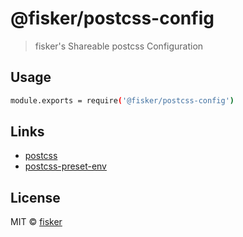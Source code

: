 # @fisker/postcss-config

> fisker's Shareable postcss Configuration

## Usage

```sh
module.exports = require('@fisker/postcss-config')
```

## Links

- [postcss](https://github.com/postcss/postcss)
- [postcss-preset-env](https://github.com/csstools/postcss-preset-env)

## License

MIT © [fisker](https://www.fiskercheung.com)
